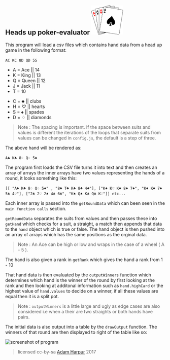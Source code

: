 ## Heads up poker-evaluator <img src="img/aces.png" alt="aces" style="width: 100px"/>

This program will load a csv files which contains hand data from a head up game in the following format:

```AC KC 8D QD 5S```

* A = Ace || 14
* K = King || 13
* Q = Queen || 12
* J = Jack || 11
* T = 10

- C = ♣ || clubs
- H = ♡ || hearts
- S = ♠ || spades
- D = ♢ || diamonds

> Note : The spacing is important. If the space between suits and values is different the iterations of the loops that separate suits from values can be changed in ```config.js```, the default is a step of three.

The above hand will be rendered as:

```A♣ K♣ 8♢ Q♢ 5♠```

The program first loads the CSV file turns it into text and then creates an array of arrays the inner arrays have two values representing the hands of a round, it looks something like this:

```[[ "A♣ K♣ 8♢ Q♢ 5♠" , "8♣ T♣ K♣ 8♣ 4♣"], ["K♠ K♡ K♣ 8♠ 7♠", "K♠ K♣ 7♠ 5♣ 4♡"], ["2♣ 2♡ 2♠ 4♣ 6♣", "K♠ Q♠ K♣ Q♣ K♡"]] etc...```


Each inner array is passed into the ```getRoundData``` which can been seen in the ```main function calls``` section.

```getRoundData``` separates the suits from values and then passes these into ```getHand``` which checks for a suit, a straight, a match then appends that data to the ```hand``` object which is true or false. The hand object is then pushed into an array of arrays which has the same positions as the orginal data.

> Note : An Ace can be high or low and wraps in the case of a wheel ( A - 5 ).

The hand is also given a rank in ```getRank``` which gives the hand a rank from 1 - 10

That hand data is then evaluated by the ```outputWinners``` function which determines which hand is the winner of the round by first looking at the rank and then looking at additonal information such as ```hand.highCard``` or the highest value of ```hand.values``` to decide on a winner, if all these values are equal then it is a split pot.

> Note : ```outputWinners``` is a little large and ugly as edge cases are also considered i.e when a their are two straights or both hands have pairs.

The initial data is also output into a table by the ```drawOutput``` function. The winners of that round are then displayed to right of the table like so:

![screenshot of program](poker-eval.png)

> licensed cc-by-sa [Adam Harpur](https://www.adamharpur.com) 2017
